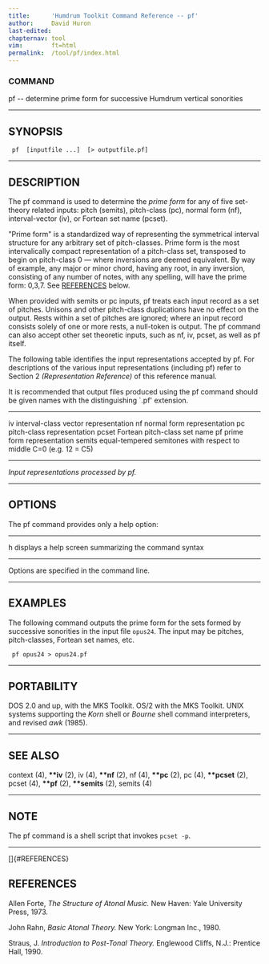 ```yaml
---
title:		'Humdrum Toolkit Command Reference -- pf'
author:		David Huron
last-edited:
chapternav:	tool
vim:		ft=html
permalink:	/tool/pf/index.html
---
```



### COMMAND

<span class="tool">pf</span> -- determine prime form for successive Humdrum vertical
sonorities

------------------------------------------------------------------------

## SYNOPSIS ##

` pf  [inputfile ...]  [> outputfile.pf]`

------------------------------------------------------------------------

## DESCRIPTION ##

The <span class="tool">pf</span> command is used to determine the *prime form* for any of five
set-theory related inputs: pitch (<span class="rep">semits</span>), pitch-class (<span class="rep">pc</span>),
normal form (<span class="rep">nf</span>), interval-vector (<span class="rep">iv</span>), or Fortean set name
(<span class="rep">pcset</span>).

\"Prime form\" is a standardized way of representing the symmetrical
interval structure for any arbitrary set of pitch-classes. Prime form is
the most intervalically compact representation of a pitch-class set,
transposed to begin on pitch-class 0 &mdash; where inversions are deemed
equivalent. By way of example, any major or minor chord, having any
root, in any inversion, consisting of any number of notes, with any
spelling, will have the prime form: 0,3,7. See [REFERENCES](#REFERENCES)
below.

When provided with <span class="rep">semits</span> or <span class="rep">pc</span> inputs, <span class="tool">pf</span> treats each input
record as a set of pitches. Unisons and other pitch-class duplications
have no effect on the output. Rests within a set of pitches are ignored;
where an input record consists solely of one or more rests, a null-token
is output. The <span class="tool">pf</span> command can also accept other set theoretic
inputs, such as <span class="rep">nf</span>, <span class="rep">iv</span>, <span class="rep">pcset</span>, as well as <span class="rep">pf</span> itself.

The following table identifies the input representations accepted by
<span class="tool">pf</span>. For descriptions of the various input representations (including
<span class="rep">pf</span>) refer to Section 2 *(Representation Reference)* of this
reference manual.

It is recommended that output files produced using the <span class="tool">pf</span> command
should be given names with the distinguishing \`.pf\' extension.

------------ --------------------------------------------------------------------
<span class="rep">iv</span>       interval-class vector representation
<span class="rep">nf</span>       normal form representation
<span class="rep">pc</span>       pitch-class representation
<span class="rep">pcset</span>    Fortean pitch-class set name
<span class="rep">pf</span>       prime form representation
<span class="rep">semits</span>   equal-tempered semitones with respect to middle C=0 (e.g. 12 = C5)
------------ --------------------------------------------------------------------

*Input representations processed by <span class="tool">pf</span>.*

------------------------------------------------------------------------

## OPTIONS ##

The <span class="tool">pf</span> command provides only a help option:

-------- -------------------------------------------------------
<span class="option">h</span>   displays a help screen summarizing the command syntax
-------- -------------------------------------------------------

Options are specified in the command line.

------------------------------------------------------------------------

## EXAMPLES ##

The following command outputs the prime form for the sets formed by
successive sonorities in the input file `opus24`. The input may be
pitches, pitch-classes, Fortean set names, etc.

` pf opus24 > opus24.pf`

------------------------------------------------------------------------

## PORTABILITY ##

DOS 2.0 and up, with the MKS Toolkit. OS/2 with the MKS Toolkit. UNIX
systems supporting the *Korn* shell or *Bourne* shell command
interpreters, and revised *awk* (1985).

------------------------------------------------------------------------

## SEE ALSO ##

<span class="tool">context</span> (4), **\*\*iv** (2), <span class="tool">iv</span> (4),
**\*\*nf** (2), <span class="tool">nf</span> (4), **\*\*pc** (2), <span class="tool">pc</span>
(4), **\*\*pcset** (2), <span class="tool">pcset</span> (4), **\*\*pf** (2),
**\*\*semits** (2), <span class="tool">semits</span> (4)

------------------------------------------------------------------------

## NOTE ##

The <span class="tool">pf</span> command is a shell script that invokes `pcset -p`.

------------------------------------------------------------------------

[]{#REFERENCES}

## REFERENCES ##

Allen Forte, *The Structure of Atonal Music.* New Haven: Yale University
Press, 1973.

John Rahn, *Basic Atonal Theory.* New York: Longman Inc., 1980.

Straus, J. *Introduction to Post-Tonal Theory.* Englewood Cliffs, N.J.:
Prentice Hall, 1990.



